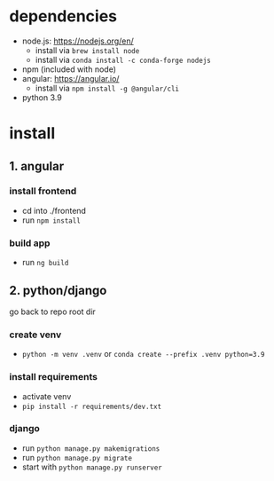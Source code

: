 # dependencies
- node.js: https://nodejs.org/en/
    - install via `brew install node`
    - install via `conda install -c conda-forge nodejs`
- npm (included with node)
- angular: https://angular.io/
    - install via `npm install -g @angular/cli`
- python 3.9

# install
## 1. angular
### install frontend
- cd into ./frontend
- run `npm install`

### build app
- run `ng build`

## 2. python/django
go back to repo root dir

### create venv
- `python -m venv .venv` or `conda create --prefix .venv python=3.9`

### install requirements
- activate venv
- `pip install -r requirements/dev.txt`

### django
- run `python manage.py makemigrations`
- run `python manage.py migrate`
- start with `python manage.py runserver`
